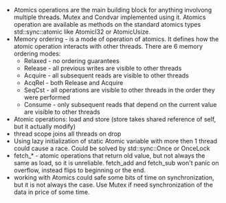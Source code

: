 - Atomics operations are the main building block for anything involvong multiple threads. Mutex and Condvar implemented using it. Atomics operation are available as methods on the standard atomics types std::sync::atomic like AtomicI32 or AtomicUsize.
- Memory ordering - is a mode of operation of atomics. It defines how the atomic operation interacts with other threads. There are 6 memory ordering modes:
  - Relaxed - no ordering guarantees
  - Release - all previous writes are visible to other threads
  - Acquire - all subsequent reads are visible to other threads
  - AcqRel - both Release and Acquire
  - SeqCst - all operations are visible to other threads in the order they were performed
  - Consume - only subsequent reads that depend on the current value are visible to other threads
- Atomic operations: load and store (store takes shared reference of self, but it actually modify)
- thread scope joins all threads on drop
- Using lazy initialization of static Atomic variable with more then 1 thread could cause a race. Could be solved by std::sync::Once or OnceLock
- fetch_* - atomic operations that return old value, but not always the same as load, so it is unreliable. fetch_add and fetch_sub won't panic on overflow, instead flips to beginning or the end.
- working with Atomics could safe some bits of time on synchronization, but it is not always the case. Use Mutex if need synchronization of the data in price of some time.
